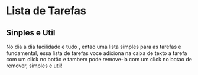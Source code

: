 <h1>Lista de Tarefas</h1>

<h2>Sinples e Util</h2>

<p>No dia a dia facilidade e tudo , entao uma lista simples para as tarefas e fundamental, essa lista de tarefas voce adiciona na caixa de texto a tarefa
com um click no botão e tambem pode remove-la com um click no botao de remover, simples e util!</p>
